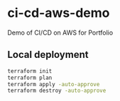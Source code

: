 # ci-cd-aws-demo
Demo of CI/CD on AWS for Portfolio

## Local deployment
```bash
terraform init
terraform plan
terraform apply -auto-approve
terraform destroy -auto-approve
